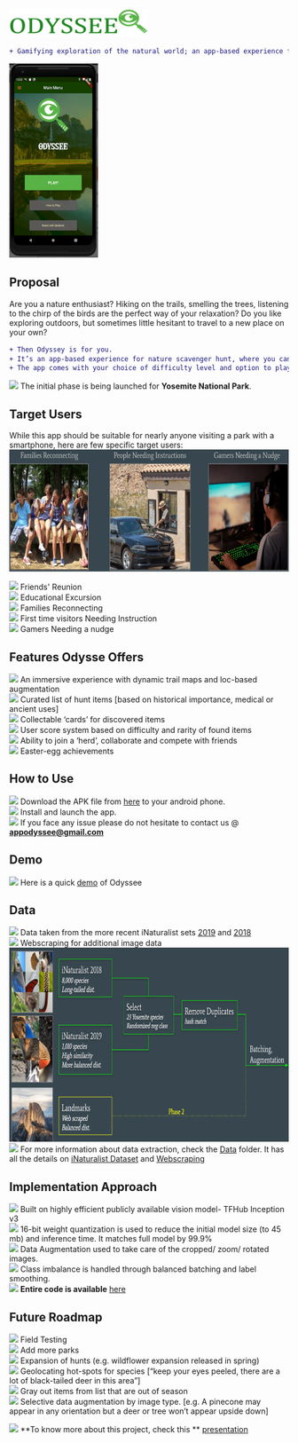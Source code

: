 
<img src="https://github.com/Final-Capstone-Nature-Scavenger-Hunt/Nature-Scavenger-Hunt/blob/master/Media/odysseeLogo.png" alt="Odyssee" width="250px" height="50px">

```diff
+ Gamifying exploration of the natural world; an app-based experience for nature scavenger hunt.
```
<img src="https://github.com/Final-Capstone-Nature-Scavenger-Hunt/Nature-Scavenger-Hunt/blob/master/Media/SplashScreen.png" alt="AppScreen" width="160px" height="350px">

## Proposal

Are you a nature enthusiast? Hiking on the trails, smelling the trees, listening to the chirp of the birds are the perfect way of your relaxation? Do you like exploring outdoors, but sometimes little hesitant to travel to a new place on your own?
```diff
+ Then Odyssey is for you.
+ It’s an app-based experience for nature scavenger hunt, where you can identify local species all while off the grid.
+ The app comes with your choice of difficulty level and option to play alone or in group.
```  
![](https://placehold.it/8/32CD32/000000?text=+)     The initial phase is being launched for **Yosemite National Park**.


## Target Users

While this app should be suitable for nearly anyone visiting a park with a smartphone, here are few specific target users:  
<img src="https://github.com/Final-Capstone-Nature-Scavenger-Hunt/Nature-Scavenger-Hunt/blob/master/Media/targetUsers.png" alt="OdysseeUsers" width="850px" height="220px">  

![](https://placehold.it/8/32CD32/000000?text=+)  Friends' Reunion  
![](https://placehold.it/8/32CD32/000000?text=+)  Educational Excursion  
![](https://placehold.it/8/32CD32/000000?text=+)  Families Reconnecting  
![](https://placehold.it/8/32CD32/000000?text=+)  First time visitors Needing Instruction  
![](https://placehold.it/8/32CD32/000000?text=+)  Gamers Needing a nudge  


## Features Odysse Offers  
![](https://placehold.it/8/32CD32/000000?text=+)  An immersive experience with dynamic trail maps and loc-based augmentation  
![](https://placehold.it/8/32CD32/000000?text=+)  Curated list of hunt items [based on historical importance, medical or ancient uses]  
![](https://placehold.it/8/32CD32/000000?text=+)  Collectable ‘cards’ for discovered items  
![](https://placehold.it/8/32CD32/000000?text=+)  User score system based on difficulty and rarity of found items  
![](https://placehold.it/8/32CD32/000000?text=+)  Ability to join a ‘herd’, collaborate and compete with friends  
![](https://placehold.it/8/32CD32/000000?text=+)  Easter-egg achievements  

## How to Use  
![](https://placehold.it/8/32CD32/000000?text=+)  Download the APK file from [here](https://github.com/debalina-m/Build-Android-App/blob/master/Odyssee%20Capstone.mp4) to your android phone.  
![](https://placehold.it/8/32CD32/000000?text=+)  Install and launch the app.  
![](https://placehold.it/8/32CD32/000000?text=+)  If you face any issue please do not hesitate to contact us @ **appodyssee@gmail.com**

## Demo
![](https://placehold.it/8/32CD32/000000?text=+)  Here is a quick [demo](https://youtu.be/QI2l8aPq1x4) of Odyssee

## Data

![](https://placehold.it/8/32CD32/000000?text=+) Data taken from the more recent iNaturalist sets [2019](http://www.vision.caltech.edu/~gvanhorn/datasets/inaturalist/fgvc6_competition/) and [2018](http://www.vision.caltech.edu/~gvanhorn/datasets/inaturalist/fgvc5_competition/)  
![](https://placehold.it/8/32CD32/000000?text=+) Webscraping for additional image data  
<img src="https://github.com/Final-Capstone-Nature-Scavenger-Hunt/Nature-Scavenger-Hunt/blob/master/Media/data.png" alt="OdysseeData" width="700px" height="350px">  
![](https://placehold.it/8/32CD32/000000?text=+) For more information about data extraction, check the [Data](https://github.com/Final-Capstone-Nature-Scavenger-Hunt/Nature-Scavenger-Hunt/tree/master/Data) folder. It has all the details on [iNaturalist Dataset](https://github.com/Final-Capstone-Nature-Scavenger-Hunt/Nature-Scavenger-Hunt/tree/master/Data/iNat) and [Webscraping](https://github.com/Final-Capstone-Nature-Scavenger-Hunt/Nature-Scavenger-Hunt/tree/master/Data/webscrape)

## Implementation Approach
![](https://placehold.it/8/32CD32/000000?text=+) Built on highly efficient publicly available vision model- TFHub Inception v3  
![](https://placehold.it/8/32CD32/000000?text=+) 16-bit weight quantization is used to reduce the initial model size (to 45 mb) and inference time. It matches full model by 99.9%  
![](https://placehold.it/8/32CD32/000000?text=+) Data Augmentation used to take care of the cropped/ zoom/ rotated images.  
![](https://placehold.it/8/32CD32/000000?text=+) Class imbalance is handled through balanced batching and label smoothing.  
![](https://placehold.it/8/32CD32/000000?text=+) **Entire code is available** [here](https://github.com/Final-Capstone-Nature-Scavenger-Hunt/odyssee-app)

## Future Roadmap  
![](https://placehold.it/8/32CD32/000000?text=+) Field Testing  
![](https://placehold.it/8/32CD32/000000?text=+) Add more parks  
![](https://placehold.it/8/32CD32/000000?text=+) Expansion of hunts (e.g. wildflower expansion released in spring)  
![](https://placehold.it/8/32CD32/000000?text=+) Geolocating hot-spots for species [“keep your eyes peeled, there are a lot of black-tailed deer in this area”]  
![](https://placehold.it/8/32CD32/000000?text=+) Gray out items from list that are out of season  
![](https://placehold.it/8/32CD32/000000?text=+) Selective data augmentation by image type. [e.g. A pinecone may appear in any orientation but a deer or tree won’t appear upside down]  

![](https://placehold.it/8/32CD32/000000?text=+) **To know more about this project, check this ** [presentation](https://docs.google.com/presentation/d/148Vju2J3AVcon4K7LI9AqTBW5iIzz3BeHbLvSsjoddU/edit#slide=id.p)

